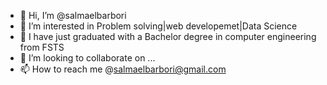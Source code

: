 - 👋 Hi, I’m @salmaelbarbori
- 👀 I’m interested in Problem solving|web developemet|Data Science
- 🌱 I have just graduated with a Bachelor degree in computer engineering from FSTS
- 💞️ I’m looking to collaborate on ...
- 📫 How to reach me @salmaelbarbori@gmail.com

<!---
salmaelbarbori/salmaelbarbori is a ✨ special ✨ repository because its `README.md` (this file) appears on your GitHub profile.
You can click the Preview link to take a look at your changes.
--->

